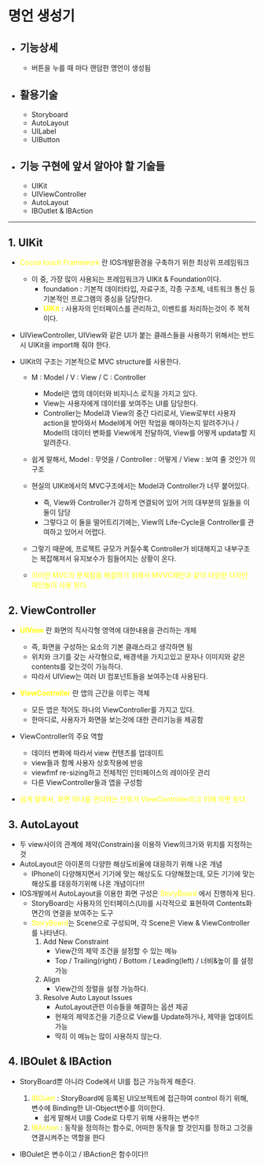 # 명언 생성기

- ## 기능상세 
    - 버튼을 누를 때 마다 랜덤한 명언이 생성됨

- ## 활용기술
    - Storyboard
    - AutoLayout
    - UILabel
    - UIButton

- ## 기능 구현에 앞서 알아야 할 기술들
    - UIKit
    - UIViewController
    - AutoLayout
    - IBOutlet & IBAction


---
## 1. UIKit
- <span style="color:yellow">Cocoa touch Framework</span> 란 IOS개발환경을 구축하기 위한 최상위 프레임워크
    - 이 중, 가장 많이 사용되는 프레임워크가 UIKit & Foundation이다.
        - foundation : 기본적 데이터타입, 자료구조, 각종 구조체, 네트워크 통신 등 기본적인 프로그램의 중심을 담당한다.
        - <span style="color:yellow">**UIKit**</span> : 사용자의 인터페이스를 관리하고, 이벤트를 처리하는것이 주 목적이다.

- UIViewController, UIView와 같은 UI가 붙는 클래스들을 사용하기 위해서는 반드시 UIKit을 import해 줘야 한다.
- UIKit의 구조는 기본적으로 MVC structure를 사용한다.
    - M : Model / V : View / C : Controller
        - Model은 앱의 데이터와 비지니스 로직을 가지고 있다.
        - View는 사용자에게 데이터를 보여주는 UI를 담당한다.
        - Controller는 Model과 View의 중간 다리로서, View로부터 사용자 action을 받아와서 Model에게 어떤 작업을 해야하는지 알려주거나 / Model의 데이터 변화를 View에게 전달하여, View를 어떻게 updata할 지 알려준다.

    - 쉽게 말해서, Model : 무엇을 / Controller : 어떻게 / View : 보여 줄 것인가 의 구조

    - 현실의 UIKit에서의 MVC구조에서는 Model과 Controller가 너무 붙어있다.
        - 즉, View와 Controller가 강하게 연결되어 있어 거의 대부분의 일들을 이 둘이 담당
        - 그렇다고 이 둘을 떨어트리기에는, View의 Life-Cycle을 Controller를 관여하고 있어서 어렵다.

    - 그렇기 때문에, 프로젝트 규모가 커질수록 Controller가 비대해지고 내부구조는 복잡해져서 유지보수가 힘들어지는 상황이 온다.
    - <span style="color:yellow">이러한 MVC의 문제점을 해결하기 위해서 MVVC패턴과 같이 다양한 디자인 패턴들이 사용 된다.</span>


## 2. ViewController
- <span style="color:yellow">**UIView**</span> 란 화면의 직사각형 영역에 대한내용을 관리하는 개체
    - 즉, 화면을 구성하는 요소의 기본 클래스라고 생각하면 됨
    - 위치와 크기를 갖는 사각형으로, 배경색을 가지고있고 문자나 이미지와 같은 contents를 갖는것이 가능하다.
    - 따라서 UIView는 여러 UI 컴포넌트들을 보여주는데 사용된다.
    
- <span style="color:yellow">**ViewController**</span> 란 앱의 근간을 이루는 객체
    - 모든 앱은 적어도 하나의 ViewController를 가지고 있다.
    - 한마디로, 사용자가 화면을 보는것에 대한 관리기능을 제공함
- ViewController의 주요 역할
    - 데이터 변화에 따라서 view 컨텐츠를 업데이트
    - view들과 함께 사용자 상호작용에 반응
    - viewfmf re-sizing하고 전체적인 인터페이스의 레이아웃 관리
    - 다른 ViewController들과 앱을 구성함
- <span style="color:yellow">쉽게 말해서, 화면 하나를 관리하는 단위가 ViewController라고 이해 하면 된다.</span>

## 3. AutoLayout
 - 두 view사이의 관계에 제약(Constrain)을 이용하 View의크기와 위치를 지정하는 것
 - AutoLayout은 아이폰의 다양한 해상도비율에 대응하기 위해 나온 개념
    - IPhone이 다양해지면서 기기에 맞는 해상도도 다양해졌는데, 모든 기기에 맞는 해상도를 대응하기위해 나온 개념이다!!!
- IOS개발에서 AutoLayout을 이용한 화면 구성은 <span style="color:yellow">StoryBoard</span> 에서 진행하게 된다.
    - StoryBoard는 사용자의 인터페이스(UI)를 시각적으로 표현하여 Contents화면간의 연결을 보여주는 도구
    - <span style="color:yellow">StoryBoard</span>는 Scene으로 구성되며, 각 Scene은 View & ViewController를 나타낸다.
        1. Add New Constraint
            - View간의 제약 조건을 설정할 수 있는 메뉴
            - Top / Trailing(right) / Bottom / Leading(left) / 너비&높이 를 설정가능
        2. Align
            - View간의 정렬을 설정 가능하다.
        3. Resolve Auto Layout Issues
            - AutoLayout관련 이슈들을 해결하는 옵션 제공
            - 현재의 제약조건을 기준으로 View를 Update하거나, 제약을 업데이트 가능
            - 딱히 이 메뉴는 많이 사용하지 않는다.

## 4. IBOulet & IBAction
- StoryBoard뿐 아니라 Code에서 UI를 접근 가능하게 해준다.

    1. <span style="color:yellow">IBOulet</span> : StoryBoard에 등록된 UI오브젝트에 접근하여 control 하기 위해, 변수에 Binding한 UI-Object변수를 의미한다.
        - 쉽게 말해서 UI를 Code로 다루기 위해 사용하는 변수!!
    1. <span style="color:yellow">IBAction</span> : 동작을 정의하는 함수로, 어떠한 동작을 할 것인지를 정하고 그것을 연결시켜주는 역할을 한다
- IBOulet은 변수이고 / IBAction은 함수이다!!